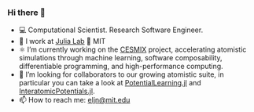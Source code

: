 ### Hi there 👋

- 💻 Computational Scientist. Research Software Engineer.
- 🚀 I work at [Julia Lab](https://julia.mit.edu/) :muscle: MIT
- ⚛ I’m currently working on the [CESMIX](https://computing.mit.edu/cesmix/) project, accelerating atomistic simulations through machine learning, software composability, differentiable programming, and high-performance computing.
- 🔭 I’m looking for collaborators to our growing atomistic suite, in particular you can take a look at [PotentialLearning.jl](https://github.com/cesmix-mit/PotentialLearning.jl) and [InteratomicPotentials.jl](https://github.com/cesmix-mit/InteratomicPotentials.jl).
- 📫 How to reach me: eljn@mit.edu
<!--
**emmanuellujan/emmanuellujan** is a ✨ _special_ ✨ repository because its `README.md` (this file) appears on your GitHub profile.

Here are some ideas to get you started:


- 🌱 I’m currently learning ...
- 👯 I’m looking to collaborate on ...
- 🤔 I’m looking for help with ...
- 💬 Ask me about ...
- 📫 How to reach me: ...
- ⚡ Fun fact: ...
-->
